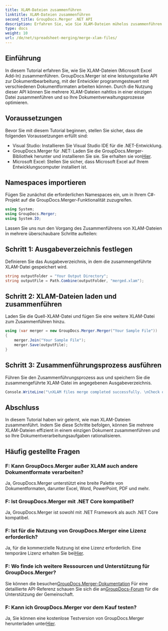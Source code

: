 ```yaml
---
title: XLAM-Dateien zusammenführen
linktitle: XLAM-Dateien zusammenführen
second_title: GroupDocs.Merger .NET API
description: Erfahren Sie, wie Sie XLAM-Dateien mühelos zusammenführen. Vereinfachen Sie Ihre Dokumentverwaltungsaufgaben mit dieser leistungsstarken API.
type: docs
weight: 10
url: /de/net/spreadsheet-merging/merge-xlam-files/
---
```

## Einführung

In diesem Tutorial erfahren Sie, wie Sie XLAM-Dateien (Microsoft Excel Add-In) zusammenführen. GroupDocs.Merger ist eine leistungsstarke API zur Dokumentbearbeitung, mit der Entwickler programmgesteuert mit verschiedenen Dokumentformaten arbeiten können. Durch die Nutzung dieser API können Sie mehrere XLAM-Dateien nahtlos in einer einzigen Datei zusammenführen und so Ihre Dokumentverwaltungsprozesse optimieren.

## Voraussetzungen

Bevor Sie mit diesem Tutorial beginnen, stellen Sie sicher, dass die folgenden Voraussetzungen erfüllt sind:

- Visual Studio: Installieren Sie Visual Studio IDE für die .NET-Entwicklung.
-  GroupDocs.Merger für .NET: Laden Sie die GroupDocs.Merger-Bibliothek herunter und installieren Sie sie. Sie erhalten sie von[Hier](https://releases.groupdocs.com/merger/net/).
- Microsoft Excel: Stellen Sie sicher, dass Microsoft Excel auf Ihrem Entwicklungscomputer installiert ist.

## Namespaces importieren

Fügen Sie zunächst die erforderlichen Namespaces ein, um in Ihrem C#-Projekt auf die GroupDocs.Merger-Funktionalität zuzugreifen.

```csharp
using System; 
using GroupDocs.Merger;
using System.IO;
```

Lassen Sie uns nun den Vorgang des Zusammenführens von XLAM-Dateien in mehrere überschaubare Schritte aufteilen:

## Schritt 1: Ausgabeverzeichnis festlegen

Definieren Sie das Ausgabeverzeichnis, in dem die zusammengeführte XLAM-Datei gespeichert wird.

```csharp
string outputFolder = "Your Output Directory";
string outputFile = Path.Combine(outputFolder, "merged.xlam");
```

## Schritt 2: XLAM-Dateien laden und zusammenführen

Laden Sie die Quell-XLAM-Datei und fügen Sie eine weitere XLAM-Datei zum Zusammenführen hinzu.

```csharp
using (var merger = new GroupDocs.Merger.Merger("Your Sample File"))
{
    merger.Join("Your Sample File");
    merger.Save(outputFile);
}
```

## Schritt 3: Zusammenführungsprozess ausführen

Führen Sie den Zusammenführungsprozess aus und speichern Sie die zusammengeführte XLAM-Datei im angegebenen Ausgabeverzeichnis.

```csharp
Console.WriteLine("\nXLAM files merge completed successfully. \nCheck output in {0}", outputFolder);
```

## Abschluss

In diesem Tutorial haben wir gelernt, wie man XLAM-Dateien zusammenführt. Indem Sie diese Schritte befolgen, können Sie mehrere XLAM-Dateien effizient in einem einzigen Dokument zusammenführen und so Ihre Dokumentverarbeitungsaufgaben rationalisieren.

## Häufig gestellte Fragen

### F: Kann GroupDocs.Merger außer XLAM auch andere Dokumentformate verarbeiten?

Ja, GroupDocs.Merger unterstützt eine breite Palette von Dokumentformaten, darunter Excel, Word, PowerPoint, PDF und mehr.

### F: Ist GroupDocs.Merger mit .NET Core kompatibel?

Ja, GroupDocs.Merger ist sowohl mit .NET Framework als auch .NET Core kompatibel.

### F: Ist für die Nutzung von GroupDocs.Merger eine Lizenz erforderlich?

Ja, für die kommerzielle Nutzung ist eine Lizenz erforderlich. Eine temporäre Lizenz erhalten Sie bei[Hier](https://purchase.groupdocs.com/temporary-license/).

### F: Wo finde ich weitere Ressourcen und Unterstützung für GroupDocs.Merger?

 Sie können die besuchen[GroupDocs.Merger-Dokumentation](https://reference.groupdocs.com/merger/net/) Für eine detaillierte API-Referenz schauen Sie sich die an[GroupDocs-Forum](https://forum.groupdocs.com/c/merger/32) für die Unterstützung der Gemeinschaft.

### F: Kann ich GroupDocs.Merger vor dem Kauf testen?

 Ja, Sie können eine kostenlose Testversion von GroupDocs.Merger herunterladen unter[Hier](https://releases.groupdocs.com/).